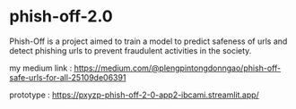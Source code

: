 # phish-off-2.0
Phish-Off is a project aimed to train a model to predict safeness of urls and detect phishing urls to prevent fraudulent activities in the society.

my medium link : https://medium.com/@plengpintongdonngao/phish-off-safe-urls-for-all-25109de06391

prototype : https://pxyzp-phish-off-2-0-app2-ibcami.streamlit.app/

